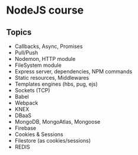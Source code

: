 # NodeJS course

## Topics
- Callbacks, Async, Promises
- Pull/Push
- Nodemon, HTTP module
- FileSystem module
- Express server, dependencies, NPM commands
- Static resources, Middlewares
- Templates engines (hbs, pug, ejs)
- Sockets (TCP)
- Babel
- Webpack
- KNEX
- DBaaS
- MongoDB, MongoAtlas, Mongoose
- Firebase
- Cookies & Sessions
- Filestore (as cookies/sessions)
- REDIS